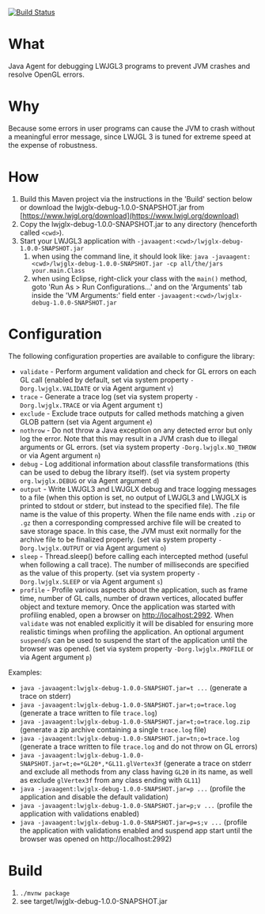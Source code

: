 [![Build Status](https://travis-ci.org/LWJGLX/debug.svg?branch=master)](https://travis-ci.org/LWJGLX/debug)

# What

Java Agent for debugging LWJGL3 programs to prevent JVM crashes and resolve OpenGL errors.

# Why

Because some errors in user programs can cause the JVM to crash without a meaningful error message, since LWJGL 3 is tuned for extreme speed at the expense of robustness.

# How

1. Build this Maven project via the instructions in the 'Build' section below or download the lwjglx-debug-1.0.0-SNAPSHOT.jar from [https://www.lwjgl.org/download](https://www.lwjgl.org/download)
2. Copy the lwjglx-debug-1.0.0-SNAPSHOT.jar to any directory (henceforth called `<cwd>`).
3. Start your LWJGL3 application with `-javaagent:<cwd>/lwjglx-debug-1.0.0-SNAPSHOT.jar`
    1. when using the command line, it should look like: `java -javaagent:<cwd>/lwjglx-debug-1.0.0-SNAPSHOT.jar -cp all/the/jars your.main.Class`
    2. when using Eclipse, right-click your class with the `main()` method, goto 'Run As > Run Configurations...' and on the 'Arguments' tab inside the 'VM Arguments:' field enter `-javaagent:<cwd>/lwjglx-debug-1.0.0-SNAPSHOT.jar`

# Configuration

The following configuration properties are available to configure the library:
- `validate` - Perform argument validation and check for GL errors on each GL call (enabled by default, set via system property `-Dorg.lwjglx.VALIDATE` or via Agent argument `v`)
- `trace` - Generate a trace log (set via system property `-Dorg.lwjglx.TRACE` or via Agent argument `t`)
- `exclude` - Exclude trace outputs for called methods matching a given GLOB pattern (set via Agent argument `e`)
- `nothrow` - Do not throw a Java exception on any detected error but only log the error. Note that this may result in a JVM crash due to illegal arguments or GL errors. (set via system property `-Dorg.lwjglx.NO_THROW` or via Agent argument `n`)
- `debug` - Log additional information about classfile transformations (this can be used to debug the library itself). (set via system property `org.lwjglx.DEBUG` or via Agent argument `d`)
- `output` - Write LWJGL3 and LWJGLX debug and trace logging messages to a file (when this option is set, no output of LWJGL3 and LWJGLX is printed to stdout or stderr, but instead to the specified file). The file name is the value of this property. When the file name ends with `.zip` or `.gz` then a corresponding compressed archive file will be created to save storage space. In this case, the JVM must exit normally for the archive file to be finalized properly. (set via system property `-Dorg.lwjglx.OUTPUT` or via Agent argument `o`)
- `sleep` - Thread.sleep() before calling each intercepted method (useful when following a call trace). The number of milliseconds are specified as the value of this property. (set via system property `-Dorg.lwjglx.SLEEP` or via Agent argument `s`)
- `profile` - Profile various aspects about the application, such as frame time, number of GL calls, number of drawn vertices, allocated buffer object and texture memory. Once the application was started with profiling enabled, open a browser on [http://localhost:2992](http://localhost:2992). When `validate` was not enabled explicitly it will be disabled for ensuring more realistic timings when profiling the application. An optional argument `suspend`/`s` can be used to suspend the start of the application until the browser was opened. (set via system property `-Dorg.lwjglx.PROFILE` or via Agent argument `p`)

Examples:

* `java -javaagent:lwjglx-debug-1.0.0-SNAPSHOT.jar=t ...` (generate a trace on stderr)
* `java -javaagent:lwjglx-debug-1.0.0-SNAPSHOT.jar=t;o=trace.log` (generate a trace written to file `trace.log`)
* `java -javaagent:lwjglx-debug-1.0.0-SNAPSHOT.jar=t;o=trace.log.zip` (generate a zip archive containing a single `trace.log` file)
* `java -javaagent:lwjglx-debug-1.0.0-SNAPSHOT.jar=tn;o=trace.log` (generate a trace written to file `trace.log` and do not throw on GL errors)
* `java -javaagent:lwjglx-debug-1.0.0-SNAPSHOT.jar=t;e=*GL20*,*GL11.glVertex3f` (generate a trace on stderr and exclude all methods from any class having `GL20` in its name, as well as exclude `glVertex3f` from any class ending with `GL11`)
* `java -javaagent:lwjglx-debug-1.0.0-SNAPSHOT.jar=p ...` (profile the application and disable the default validation)
* `java -javaagent:lwjglx-debug-1.0.0-SNAPSHOT.jar=p;v ...` (profile the application with validations enabled)
* `java -javaagent:lwjglx-debug-1.0.0-SNAPSHOT.jar=p=s;v ...` (profile the application with validations enabled and suspend app start until the browser was opened on http://localhost:2992)

# Build

1. `./mvnw package`
2. see target/lwjglx-debug-1.0.0-SNAPSHOT.jar
